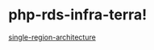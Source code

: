 # php-rds-infra-terra!
[single-region-architecture](https://user-images.githubusercontent.com/55018691/148203739-9c4e0251-b5c7-498a-b32c-fb2dfd928968.png)
